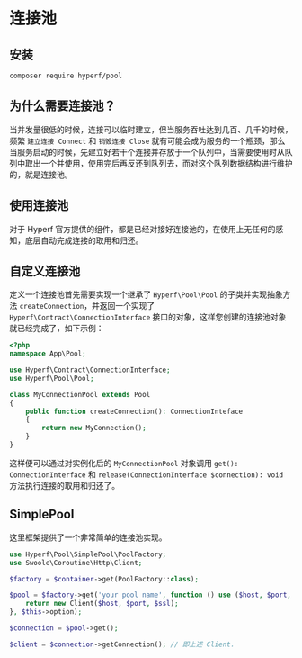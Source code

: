 # 连接池

## 安装

```bash
composer require hyperf/pool
```

## 为什么需要连接池？

当并发量很低的时候，连接可以临时建立，但当服务吞吐达到几百、几千的时候，频繁 `建立连接 Connect` 和 `销毁连接 Close` 就有可能会成为服务的一个瓶颈，那么当服务启动的时候，先建立好若干个连接并存放于一个队列中，当需要使用时从队列中取出一个并使用，使用完后再反还到队列去，而对这个队列数据结构进行维护的，就是连接池。

## 使用连接池

对于 Hyperf 官方提供的组件，都是已经对接好连接池的，在使用上无任何的感知，底层自动完成连接的取用和归还。

## 自定义连接池

定义一个连接池首先需要实现一个继承了 `Hyperf\Pool\Pool` 的子类并实现抽象方法 `createConnection`，并返回一个实现了 `Hyperf\Contract\ConnectionInterface` 接口的对象，这样您创建的连接池对象就已经完成了，如下示例：
```php
<?php
namespace App\Pool;

use Hyperf\Contract\ConnectionInterface;
use Hyperf\Pool\Pool;

class MyConnectionPool extends Pool
{
    public function createConnection(): ConnectionInteface
    {
        return new MyConnection();
    }
}
``` 
这样便可以通过对实例化后的 `MyConnectionPool` 对象调用 `get(): ConnectionInterface` 和 `release(ConnectionInterface $connection): void` 方法执行连接的取用和归还了。   

## SimplePool

这里框架提供了一个非常简单的连接池实现。

```php
use Hyperf\Pool\SimplePool\PoolFactory;
use Swoole\Coroutine\Http\Client;

$factory = $container->get(PoolFactory::class);

$pool = $factory->get('your pool name', function () use ($host, $port, $ssl) {
    return new Client($host, $port, $ssl);
}, $this->option);

$connection = $pool->get();

$client = $connection->getConnection(); // 即上述 Client.
```